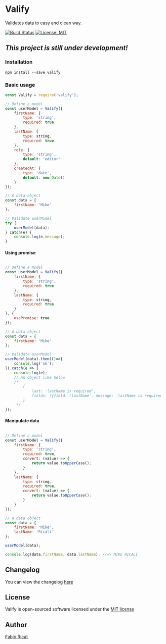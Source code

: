 # Valify

Validates data to easy and clean way.

<a href="https://travis-ci.org/fabioricali/Valify" target="_blank"><img src="https://travis-ci.org/fabioricali/Valify.svg?branch=master" title="Build Status"/></a>
<a href="https://opensource.org/licenses/MIT" target="_blank"><img src="https://img.shields.io/badge/License-MIT-yellow.svg" title="License: MIT"/></a>

## ***This project is still under development!***

### Installation
```
npm install --save valify
```

### Basic usage
```javascript
const Valify = require('valify');

// Define a model
const userModel = Valify({
    firstName: {
        type: 'string',
        required: true
    },
    lastName: {
        type: string,
        required: true
    },
    role: {
        type: 'string',
        default: 'editor'
    },
    createdAt: {
        type: 'date',
        default: new Date()
    }
});

// A data object
const data = {
    firstName: 'Mike'
};

// Validate userModel
try {
    userModel(data);
} catch(e) {
    console.log(e.message);
}
```

#### Using promise
```javascript

// Define a model
const userModel = Valify({
    firstName: {
        type: 'string',
        required: true
    },
    lastName: {
        type: string,
        required: true
    }
}, {
    usePromise: true
});

// A data object
const data = {
    firstName: 'Mike'
};

// Validate userModel
userModel(data).then(()=>{
    console.log('ok');
}).catch(e => {
    console.log(e);
    // An object like below
    /*
        {
            last: 'lastName is required',
            fields: [{field: 'lastName', message: 'lastName is required'}]
        }
     */
});

```

#### Manipulate data
```javascript

// Define a model
const userModel = Valify({
    firstName: {
        type: 'string',
        required: true,
        convert: (value) => {
            return value.toUpperCase();
        }
    },
    lastName: {
        type: string,
        required: true,
        convert: (value) => {
            return value.toUpperCase();
        }
    }
});

// A data object
const data = {
    firstName: 'Mike',
    lastName: 'Ricali'
};

userModel(data);

console.log(data.firstName, data.lastName); //=> MIKE RICALI 
```

## Changelog
You can view the changelog <a target="_blank" href="https://github.com/fabioricali/Valify/blob/master/CHANGELOG.md">here</a>

## License
Valify is open-sourced software licensed under the <a target="_blank" href="http://opensource.org/licenses/MIT">MIT license</a>

## Author
<a target="_blank" href="http://rica.li">Fabio Ricali</a>